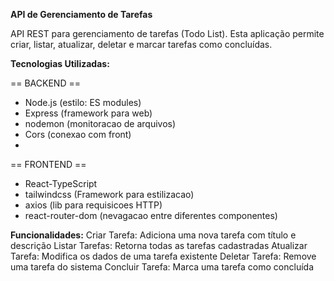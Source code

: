 **API de Gerenciamento de Tarefas**

API REST para gerenciamento de tarefas (Todo List).
Esta aplicação permite criar, listar, atualizar, deletar e marcar tarefas como concluídas.

**Tecnologias Utilizadas:**

== BACKEND ==
 - Node.js (estilo: ES modules)
 - Express (framework para web)
 - nodemon (monitoracao de arquivos)
 - Cors (conexao com front)
 - 
== FRONTEND == 
 - React-TypeScript
 - tailwindcss (Framework para estilizacao)
 - axios (lib para requisicoes HTTP)
 - react-router-dom (nevagacao entre diferentes componentes)

**Funcionalidades:**
Criar Tarefa: Adiciona uma nova tarefa com título e descrição
Listar Tarefas: Retorna todas as tarefas cadastradas
Atualizar Tarefa: Modifica os dados de uma tarefa existente
Deletar Tarefa: Remove uma tarefa do sistema
Concluir Tarefa: Marca uma tarefa como concluída
